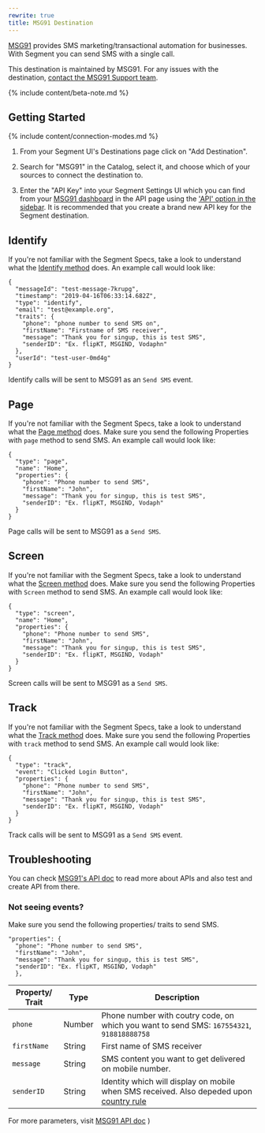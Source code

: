 ```yaml
---
rewrite: true
title: MSG91 Destination
---
```


[MSG91](https://msg91.com/) provides SMS marketing/transactional automation for businesses. With Segment you can send SMS with a single call.

This destination is maintained by MSG91. For any issues with the destination, [contact the MSG91 Support team](mailto:support@msg91.com).

{% include content/beta-note.md %}


## Getting Started

{% include content/connection-modes.md %}

1.  From your Segment UI's Destinations page click on "Add Destination".

2.  Search for "MSG91" in the Catalog, select it, and choose which of your sources to connect the destination to.

3. Enter the "API Key" into your Segment Settings UI which you can find from your [MSG91 dashboard](https://control.msg91.com/signin/) in the API page using the ['API' option in the sidebar](https://help.msg91.com/article/177-where-can-i-find-my-authentication-key). It is recommended that you create a brand new API key for the Segment destination.


## Identify
If you're not familiar with the Segment Specs, take a look to understand what the [Identify method](/docs/connections/spec/identify/) does. An example call would look like:

```
{
  "messageId": "test-message-7krupg",
  "timestamp": "2019-04-16T06:33:14.682Z",
  "type": "identify",
  "email": "test@example.org",
  "traits": {
    "phone": "phone number to send SMS on",
    "firstName": "Firstname of SMS receiver",
    "message": "Thank you for singup, this is test SMS",
    "senderID": "Ex. flipKT, MSGIND, Vodaphn"
  },
  "userId": "test-user-0md4g"
}
```

Identify calls will be sent to MSG91 as an `Send SMS` event.



## Page

If you're not familiar with the Segment Specs, take a look to understand what the [Page method](/docs/connections/spec/page/) does. Make sure you send the following Properties with `page` method to send SMS. An example call would look like:

```
{
  "type": "page",
  "name": "Home",
  "properties": {
    "phone": "Phone number to send SMS",
    "firstName": "John",
    "message": "Thank you for singup, this is test SMS",
    "senderID": "Ex. flipKT, MSGIND, Vodaph"
  }
}

```
Page calls will be sent to MSG91 as a `Send SMS`.

## Screen

If you're not familiar with the Segment Specs, take a look to understand what the [Screen method](/docs/connections/spec/screen/) does. Make sure you send the following Properties with `Screen` method to send SMS. An example call would look like:

```
{
  "type": "screen",
  "name": "Home",
  "properties": {
    "phone": "Phone number to send SMS",
    "firstName": "John",
    "message": "Thank you for singup, this is test SMS",
    "senderID": "Ex. flipKT, MSGIND, Vodaph"
  }
}
```
Screen calls will be sent to MSG91 as a `Send SMS`.

## Track

If you're not familiar with the Segment Specs, take a look to understand what the [Track method](/docs/connections/spec/track/) does. Make sure you send the following Properties with `track` method to send SMS. An example call would look like:

```
{
  "type": "track",
  "event": "Clicked Login Button",
  "properties": {
    "phone": "Phone number to send SMS",
    "firstName": "John",
    "message": "Thank you for singup, this is test SMS",
    "senderID": "Ex. flipKT, MSGIND, Vodaph"
  }
}
```
Track calls will be sent to MSG91 as a `Send SMS` event.



## Troubleshooting

You can check [MSG91's API doc](https://docs.msg91.com/collection/msg91-api-integration/5/send-sms/T26A6X72) to read more about APIs and also test and create API from there.

### Not seeing events?

Make sure you send the following properties/ traits to send SMS.

```
"properties": {
  "phone": "Phone number to send SMS",
  "firstName": "John",
  "message": "Thank you for singup, this is test SMS",
  "senderID": "Ex. flipKT, MSGIND, Vodaph"
  },
```

| **Property/ Trait** | **Type** | **Description** |
| --- | --- | --- |
| `phone` | Number | Phone number with coutry code, on which you want to send SMS: `167554321`, `918818888758`
| `firstName` | String | First name of SMS receiver |
| `message` | String | SMS content you want to get delivered on mobile number.  |
| `senderID` | String | Identity which will display on mobile when SMS received. Also depeded upon [country rule](https://help.msg91.com/article/53-sender-id-in-various-countries)|


For more parameters, visit [MSG91 API doc](https://docs.msg91.com/collection/msg91-api-integration/5/send-sms/T26A6X72)
)
